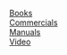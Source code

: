 [Books](Books/index.html)<br>
[Commercials](Commercials/index.html)<br>
[Manuals](Manuals/index.html)<br>
[Video](Video/index.html)<br>
